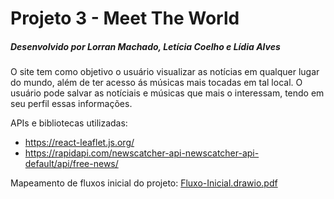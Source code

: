# Projeto 3 - Meet The World
##### Desenvolvido por Lorran Machado, Letícia Coelho e Lídia Alves

O site tem como objetivo o usuário visualizar as notícias em qualquer lugar do mundo, além de ter acesso ás músicas mais tocadas em tal local. O usuário pode salvar as notíciais e músicas que mais o interessam, tendo em seu perfil essas informações.

APIs e bibliotecas utilizadas: 
- https://react-leaflet.js.org/
- https://rapidapi.com/newscatcher-api-newscatcher-api-default/api/free-news/

Mapeamento de fluxos inicial do projeto: 
[Fluxo-Inicial.drawio.pdf](https://github.com/insper-tecnologias-web/projeto-3-lll/files/8779015/Fluxo-Inicial.drawio.pdf)
